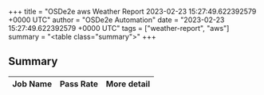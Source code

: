 +++
title = "OSDe2e aws Weather Report 2023-02-23 15:27:49.622392579 +0000 UTC"
author = "OSDe2e Automation"
date = "2023-02-23 15:27:49.622392579 +0000 UTC"
tags = ["weather-report", "aws"]
summary = "<table class=\"summary\"></table>"
+++
## Summary

| Job Name | Pass Rate | More detail |
|----------|-----------|-------------|




